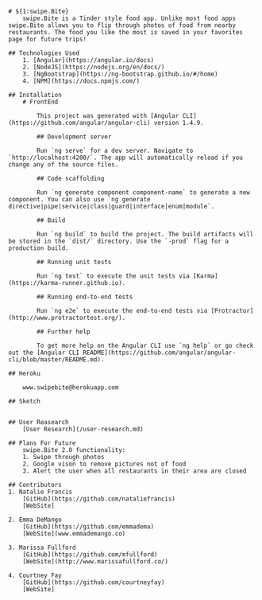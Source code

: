 <!-- <snippet>
  <content><![CDATA[ -->
	# ${1:swipe.Bite}
		swipe.Bite is a Tinder style food app. Unlike most food apps swipe.Bite allows you to flip through photos of food from nearby restaurants. The food you like the most is saved in your favorites page for future trips!

	## Technologies Used
		1. [Angular](https://angular.io/docs)
		2. [NodeJS](https://nodejs.org/en/docs/)
		3. [NgBootstrap](https://ng-bootstrap.github.io/#/home)
		4. [NPM](https://docs.npmjs.com/)

	## Installation
		# FrontEnd

			This project was generated with [Angular CLI](https://github.com/angular/angular-cli) version 1.4.9.

			## Development server

			Run `ng serve` for a dev server. Navigate to `http://localhost:4200/`. The app will automatically reload if you change any of the source files.

			## Code scaffolding

			Run `ng generate component component-name` to generate a new component. You can also use `ng generate directive|pipe|service|class|guard|interface|enum|module`.

			## Build

			Run `ng build` to build the project. The build artifacts will be stored in the `dist/` directory. Use the `-prod` flag for a production build.

			## Running unit tests

			Run `ng test` to execute the unit tests via [Karma](https://karma-runner.github.io).

			## Running end-to-end tests

			Run `ng e2e` to execute the end-to-end tests via [Protractor](http://www.protractortest.org/).

			## Further help

			To get more help on the Angular CLI use `ng help` or go check out the [Angular CLI README](https://github.com/angular/angular-cli/blob/master/README.md).
		
	## Heroku

		www.swipebite@herokuapp.com

	## Sketch


	## User Reasearch
		[User Research](/user-research.md)

	## Plans For Future
		swipe.Bite 2.0 functionality:
		1. Swipe through photos
		2. Google vison to remove pictures not of food
		3. Alert the user when all restaurants in their area are closed

	## Contributors
	1. Natalie Francis
		[GitHub](https://github.com/nataliefrancis)
		[WebSite]

	2. Emma DeMango
		[GitHub](https://github.com/emmadema)
		[WebSite](www.emmademango.co)

	3. Marissa Fullford
		[GitHub](https://github.com/mfullford)
		[WebSite](http://www.marissafullford.co/)

	4. Courtney Fay
		[GitHub](https://github.com/courtneyfay)
		[WebSite]
<!-- 
	]]></content>
  <tabTrigger>readme</tabTrigger> -->
<!-- </snippet> -->

